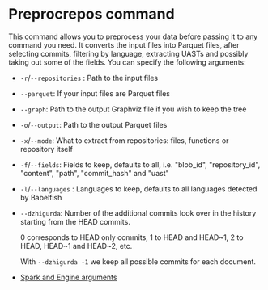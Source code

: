 # Preprocrepos command

This command allows you to preprocess your data before passing it to any command you need. It converts the input files into Parquet files, after selecting commits, filtering by language, extracting UASTs and possibly taking out some of the fields. You can specify the following arguments:

* `-r`/`--repositories` : Path to the input files
* `--parquet`: If your input files are Parquet files
* `--graph`: Path to the output Graphviz file if you wish to keep the tree
* `-o`/`--output`: Path to the output Parquet files
* `-x`/`--mode`: What to extract from repositories: files, functions or repository itself
* `-f`/`--fields`: Fields to keep, defaults to all, i.e. "blob\_id", "repository\_id", "content", "path", "commit\_hash" and "uast"
* `-l`/`--languages` : Languages to keep, defaults to all languages detected by Babelfish
* `--dzhigurda`: Number of the additional commits look over in the history starting from the HEAD commits.

  0 corresponds to HEAD only commits, 1 to HEAD and HEAD~1, 2 to HEAD, HEAD~1 and HEAD~2, etc.

  With `--dzhigurda -1` we keep all possible commits for each document.

* [Spark and Engine arguments](https://github.com/src-d/ml/blob/master/doc/spark.md)

